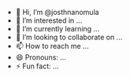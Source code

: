 - 👋 Hi, I’m @josthnanomula
- 👀 I’m interested in ...
- 🌱 I’m currently learning ...
- 💞️ I’m looking to collaborate on ...
- 📫 How to reach me ...
- 😄 Pronouns: ...
- ⚡ Fun fact: ...

<!---
josthnanomula/josthnanomula is a ✨ special ✨ repository because its `README.md` (this file) appears on your GitHub profile.
You can click the Preview link to take a look at your changes.
--->
